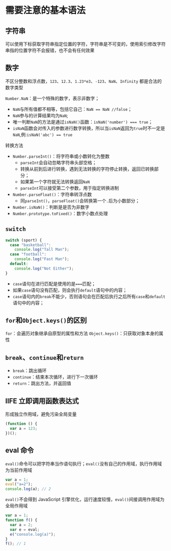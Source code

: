 # 需要注意的基本语法

## 字符串

可以使用下标获取字符串指定位置的字符，字符串是不可变的，使用索引修改字符串指的位置字符不会报错，也不会有任何效果

## 数字

不区分整数和浮点数，`123`、`12.3`、`1.23*e3`、`-123`、`NaN`、`Infinity` 都是合法的数字类型

`Number.NaN`：是一个特殊的数字，表示非数字；

- `NaN`与所有值都不相等，包括它自己：`NaN == NaN //false`；
- `NaN`参与的计算结果均为`NaN`;
- 唯一判断`NaN`的方法是通过`isNaN()`函数：`isNaN('number') === true`；
- `isNaN`函数会对传入的参数进行数字转换，所以当`isNaN`返回为`true`时不一定是`NaN`,例:`isNaN('abc') == true`

转换方法

- `Number.parseInt()`：将字符串或小数转化为整数
  - `parseInt`会自动忽略字符串头部空格；
  - 转换从前到后进行转换，遇到无法转换的字符停止转换，返回已转换部分；
  - 如果第一个字符就无法转换返回`NaN`
  - `parseInt`可以接受第二个参数，用于指定转换进制
- `Number.parseFloat()`：字符串转浮点数
  - 同`parseInt()`，`parseFloat()`会转换第一个`.`后为小数部分；
- `Number.isNaN()`：判断是是否为非数字
- `Number.prototype.toFixed()`：数字小数点处理

## `switch`

```js
switch (sport) {
  case "basketball":
    console.log("Tall Man");
  case "football":
    console.log("Fast Man");
  default:
    console.log("Not Either");
}
```

- `case`语句在进行匹配是使用的是`===`匹配；
- 如果`case`语句没有匹配，则会执行`default`语句中的内容；
- `case`语句内的`break`不能少，否则语句会在匹配后执行之后所有`case`和`default`语句中的内容；

## `for`和`Object.keys()`的区别

`for`：会遍历对象继承自原型的属性和方法
`Object.keys()`：只获取对象本身的属性

## `break`、`continue`和`return`

- `break`：跳出循环
- `continue`：结束本次循环，进行下一次循环
- `return`：跳出方法，并返回值

## IIFE 立即调用函数表达式

形成独立作用域，避免污染全局变量

```js
(function () {
  var a = 123;
})();
```

## eval 命令

`eval()`命令可以把字符串当作语句执行；`eval()`没有自己的作用域，执行作用域为当前作用域

```js
var a = 1;
eval("a=2");
console.log(a); // 2
```

`eval()`不会得到 JavaScript 引擎优化，运行速度较慢，`eval()`间接调用作用域为全局作用域

```js
var a = 1;
function f() {
  var a = 2;
  var e = eval;
  e("console.log(a)");
}
f(); // 1
```

